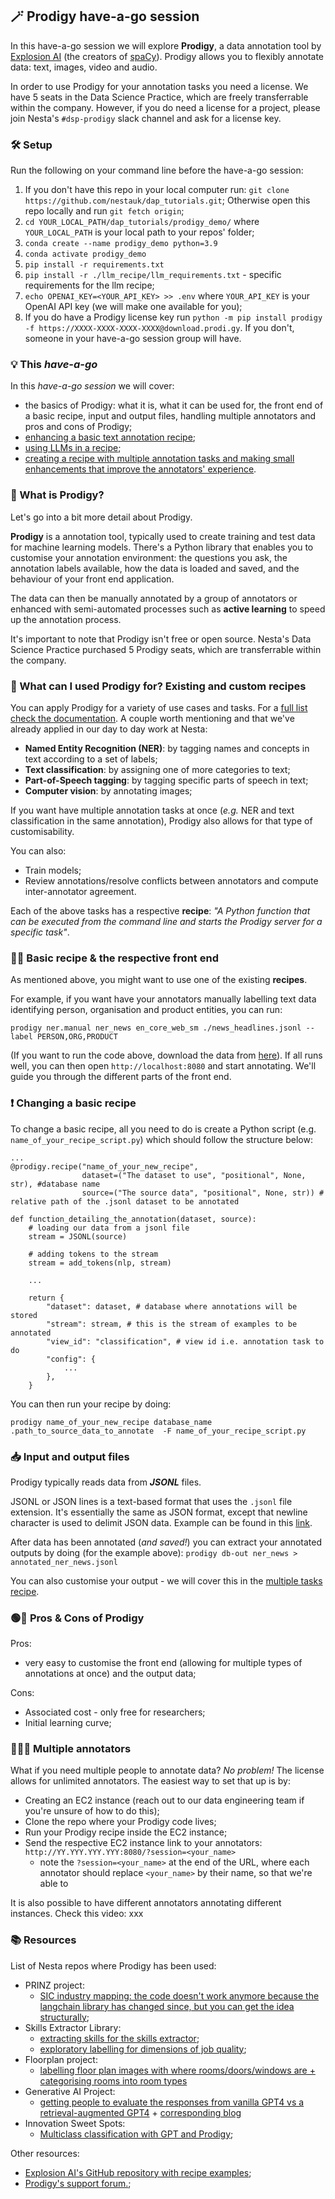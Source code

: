 ## 🪄 Prodigy have-a-go session

In this have-a-go session we will explore **Prodigy**, a data annotation tool by [Explosion AI](https://explosion.ai/) (the creators of [spaCy](https://spacy.io/)). Prodigy allows you to flexibly annotate data: text, images, video and audio.

In order to use Prodigy for your annotation tasks you need a license. We have 5 seats in the Data Science Practice, which are freely transferrable within the company. However, if you do need a license for a project, please join Nesta's `#dsp-prodigy` slack channel and ask for a license key.

### 🛠️ Setup

Run the following on your command line before the have-a-go session:
1. If you don't have this repo in your local computer run: `git clone https://github.com/nestauk/dap_tutorials.git`; Otherwise open this repo locally and run `git fetch origin`;
2. `cd YOUR_LOCAL_PATH/dap_tutorials/prodigy_demo/` where `YOUR_LOCAL_PATH` is your local path to your repos' folder;
2. `conda create --name prodigy_demo python=3.9`
3. `conda activate prodigy_demo`
4. `pip install -r requirements.txt`
5. `pip install -r ./llm_recipe/llm_requirements.txt` - specific requirements for the llm recipe;
6. `echo OPENAI_KEY=<YOUR_API_KEY> >> .env` where `YOUR_API_KEY` is your OpenAI API key (we will make one available for you);
6. If you do have a Prodigy license key run `python -m pip install prodigy -f https://XXXX-XXXX-XXXX-XXXX@download.prodi.gy`. If you don't, someone in your have-a-go session group will have.

### 💡 This *have-a-go*

In this *have-a-go session* we will cover:
- the basics of Prodigy: what it is, what it can be used for, the front end of a basic recipe, input and output files, handling multiple annotators and pros and cons of Prodigy;
- [enhancing a basic text annotation recipe](basic_recipe/);
- [using LLMs in a recipe](llm_recipe/);
- [creating a recipe with multiple annotation tasks and making small enhancements that improve the annotators' experience](multiple_tasks_recipe/).

### 👶 What is Prodigy?

Let's go into a bit more detail about Prodigy. 

**Prodigy** is a annotation tool, typically used to create training and test data for machine learning models. There's a Python library that enables you to customise your annotation environment: the questions you ask, the annotation labels available, how the data is loaded and saved, and the behaviour of your front end application.

The data can then be manually annotated by a group of annotators or enhanced with semi-automated processes such as **active learning** to speed up the annotation process.

It's important to note that Prodigy isn't free or open source. Nesta's Data Science Practice purchased 5 Prodigy seats, which are transferrable within the company.

### 🤔 What can I used Prodigy for? Existing and custom recipes

You can apply Prodigy for a variety of use cases and tasks. For a [full list check the documentation](https://prodi.gy/docs/recipes). A couple worth mentioning and that we've already applied in our day to day work at Nesta:

- **Named Entity Recognition (NER)**: by tagging names and concepts in text according to a set of labels;
- **Text classification**: by assigning one of more categories to text;
- **Part-of-Speech tagging**: by tagging specific parts of speech in text;
- **Computer vision**: by annotating images;

If you want have multiple annotation tasks at once (*e.g.* NER and text classification in the same annotation), Prodigy also allows for that type of customisability.

You can also:
- Train models;
- Review annotations/resolve conflicts between annotators and compute inter-annotator agreement.

Each of the above tasks has a respective **recipe**: *"A Python function that can be executed from the command line and starts the Prodigy server for a specific task"*.

### 🧑‍🍳 Basic recipe & the respective front end

As mentioned above, you might want to use one of the existing **recipes**.

For example, if you want have your annotators manually labelling text data identifying person, organisation and product entities, you can run:

`prodigy ner.manual ner_news en_core_web_sm ./news_headlines.jsonl --label PERSON,ORG,PRODUCT`

(If you want to run the code above, download the data from [here](https://raw.githubusercontent.com/explosion/prodigy-recipes/master/example-datasets/news_headlines.jsonl)).
If all runs well, you can then open `http://localhost:8080` and start annotating. We'll guide you through the different parts of the front end.


### ❗ Changing a basic recipe

To change a basic recipe, all you need to do is create a Python script (e.g. `name_of_your_recipe_script.py`) which should follow the structure below:

```
...
@prodigy.recipe("name_of_your_new_recipe",
                dataset=("The dataset to use", "positional", None, str), #database name
                source=("The source data", "positional", None, str)) # relative path of the .jsonl dataset to be annotated

def function_detailing_the_annotation(dataset, source):
    # loading our data from a jsonl file
    stream = JSONL(source)

    # adding tokens to the stream
    stream = add_tokens(nlp, stream)

    ...

    return {
        "dataset": dataset, # database where annotations will be stored
        "stream": stream, # this is the stream of examples to be annotated
        "view_id": "classification", # view id i.e. annotation task to do
        "config": {
            ...
        },
    }
```

You can then run your recipe by doing:
```
prodigy name_of_your_new_recipe database_name .path_to_source_data_to_annotate  -F name_of_your_recipe_script.py
```

### 📥 Input and output files

Prodigy typically reads data from ***JSONL*** files.

JSONL or JSON lines is a text-based format that uses the `.jsonl` file extension. It's essentially the same as JSON format, except that newline character is used to delimit JSON data.
Example can be found in this [link](https://raw.githubusercontent.com/explosion/prodigy-recipes/master/example-datasets/news_headlines.jsonl).

After data has been annotated (*and saved!*) you can extract your annotated outputs by doing (for the example above):
`prodigy db-out ner_news > annotated_ner_news.jsonl`

You can also customise your output - we will cover this in the [multiple tasks recipe](multiple_tasks_recipe/).

### 🟢🔴 Pros & Cons of Prodigy

Pros:
- very easy to customise the front end (allowing for multiple types of annotations at once) and the output data;

Cons:
- Associated cost - only free for researchers;
- Initial learning curve;

### 🧑‍🤝‍🧑 Multiple annotators

What if you need multiple people to annotate data? *No problem!* The license allows for unlimited annotators. The easiest way to set that up is by:
- Creating an EC2 instance (reach out to our data engineering team if you're unsure of how to do this);
- Clone the repo where your Prodigy code lives;
- Run your Prodigy recipe inside the EC2 instance;
- Send the respective EC2 instance link to your annotators: `http://YY.YYY.YYY.YYY:8080/?session=<your_name>`
    - note the `?session=<your_name>` at the end of the URL, where each annotator should replace `<your_name>` by their name, so that we're able to 

It is also possible to have different annotators annotating different instances. Check this video: xxx

### 📚 Resources
List of Nesta repos where Prodigy has been used:
- PRINZ project:
    - [SIC industry mapping: the code doesn't work anymore because the langchain library has changed since, but you can get the idea structurally](https://github.com/nestauk/dap_prinz_green_jobs/tree/dev/dap_prinz_green_jobs/pipeline/green_measures/industries/prodigy);
- Skills Extractor Library:
    - [extracting skills for the skills extractor](https://github.com/nestauk/ojd_daps_skills/tree/dev/ojd_daps_skills/pipeline/skill_ner/prodigy);
    - [exploratory labelling for dimensions of job quality](https://github.com/nestauk/dap_job_quality/tree/dev/dap_job_quality/pipeline/prodigy);
- Floorplan project:
    - [labelling floor plan images with where rooms/doors/windows are + categorising rooms into room types](https://github.com/nestauk/asf_floorplan_interpreter/pull/2)
- Generative AI Project:
    - [getting people to evaluate the responses from vanilla GPT4 vs a retrieval-augmented GPT4](https://github.com/nestauk/discovery_generative_ai/tree/dev/src/genai/parenting_chatbot/prodigy_eval) + [corresponding blog](https://medium.com/discovery-at-nesta/how-to-evaluate-large-language-model-chatbots-experimenting-with-streamlit-and-prodigy-c82db9f7f8d9)
- Innovation Sweet Spots:
    - [Multiclass classification with GPT and Prodigy](https://github.com/nestauk/discovery_child_development/tree/dev/discovery_child_development/pipeline/labelling/taxonomy/prodigy);

Other resources:
- [Explosion AI's GitHub repository with recipe examples](https://github.com/explosion/prodigy-recipes);
- [Prodigy's support forum.](https://support.prodi.gy/);